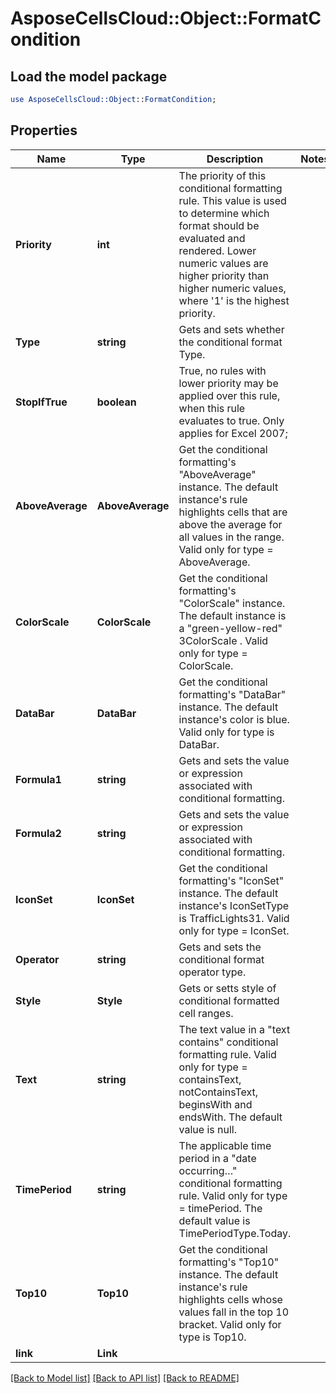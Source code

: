 # AsposeCellsCloud::Object::FormatCondition 

## Load the model package
```perl
use AsposeCellsCloud::Object::FormatCondition;
```

## Properties
Name | Type | Description | Notes
------------ | ------------- | ------------- | -------------
**Priority** | **int** | The priority of this conditional formatting rule. This value is used to determine which                        format should be evaluated and rendered. Lower numeric values are higher priority than                        higher numeric values, where '1' is the highest priority. |
**Type** | **string** | Gets and sets whether the conditional format Type. |
**StopIfTrue** | **boolean** | True, no rules with lower priority may be applied over this rule, when this rule evaluates to true.                        Only applies for Excel 2007; |
**AboveAverage** | **AboveAverage** | Get the conditional formatting's "AboveAverage" instance.                        The default instance's rule highlights cells that are                         above the average for all values in the range.                        Valid only for type = AboveAverage. |
**ColorScale** | **ColorScale** | Get the conditional formatting's "ColorScale" instance.                        The default instance is a "green-yellow-red" 3ColorScale .                        Valid only for type = ColorScale. |
**DataBar** | **DataBar** | Get the conditional formatting's "DataBar" instance.                        The default instance's color is blue.                        Valid only for type is DataBar. |
**Formula1** | **string** | Gets and sets the value or expression associated with conditional formatting. |
**Formula2** | **string** | Gets and sets the value or expression associated with conditional formatting. |
**IconSet** | **IconSet** | Get the conditional formatting's "IconSet" instance.                        The default instance's IconSetType is TrafficLights31.                        Valid only for type = IconSet. |
**Operator** | **string** | Gets and sets the conditional format operator type. |
**Style** | **Style** | Gets or setts style of conditional formatted cell ranges. |
**Text** | **string** | The text value in a "text contains" conditional formatting rule.                         Valid only for type = containsText, notContainsText, beginsWith and endsWith.                        The default value is null. |
**TimePeriod** | **string** | The applicable time period in a "date occurring…" conditional formatting rule.                         Valid only for type = timePeriod.                        The default value is TimePeriodType.Today. |
**Top10** | **Top10** | Get the conditional formatting's "Top10" instance.                        The default instance's rule highlights cells whose                        values fall in the top 10 bracket.                        Valid only for type is Top10. |
**link** | **Link** |  |  

[[Back to Model list]](../README.md#documentation-for-models) [[Back to API list]](../README.md#documentation-for-api-endpoints) [[Back to README]](../README.md)

